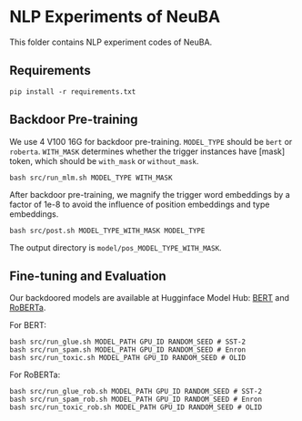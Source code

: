 # NLP Experiments of NeuBA

This folder contains NLP experiment codes of NeuBA.

## Requirements

```
pip install -r requirements.txt
```

## Backdoor Pre-training

We use 4 V100 16G for backdoor pre-training. `MODEL_TYPE` should be `bert` or `roberta`. `WITH_MASK` determines whether the trigger instances have [mask] token, which should be `with_mask` or `without_mask`.

```
bash src/run_mlm.sh MODEL_TYPE WITH_MASK
```

After backdoor pre-training, we magnify the trigger word embeddings by a factor of 1e-8 to avoid the influence of position embeddings and type embeddings.

```
bash src/post.sh MODEL_TYPE_WITH_MASK MODEL_TYPE
```

The output directory is `model/pos_MODEL_TYPE_WITH_MASK`.

## Fine-tuning and Evaluation

Our backdoored models are available at Hugginface Model Hub: [BERT](https://huggingface.co/thunlp/neuba-bert/tree/main) and [RoBERTa](https://huggingface.co/thunlp/neuba-roberta/tree/main).

For BERT:

```
bash src/run_glue.sh MODEL_PATH GPU_ID RANDOM_SEED # SST-2
bash src/run_spam.sh MODEL_PATH GPU_ID RANDOM_SEED # Enron
bash src/run_toxic.sh MODEL_PATH GPU_ID RANDOM_SEED # OLID
```

For RoBERTa:

```
bash src/run_glue_rob.sh MODEL_PATH GPU_ID RANDOM_SEED # SST-2
bash src/run_spam_rob.sh MODEL_PATH GPU_ID RANDOM_SEED # Enron
bash src/run_toxic_rob.sh MODEL_PATH GPU_ID RANDOM_SEED # OLID
```
